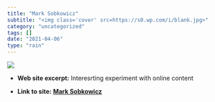 ```yaml
---
title: "Mark Sobkowicz"
subtitle: "<img class='cover' src=https://s0.wp.com/i/blank.jpg>"
category: "uncategorized"
tags: []
date: "2021-04-06"
type: "rain"
---
```

<img class="cover" src=https://s0.wp.com/i/blank.jpg>



* **Web site excerpt:** Interesrting experiment with online content

* **Link to site:** **[Mark Sobkowicz](http://www.27classrooms.com)**